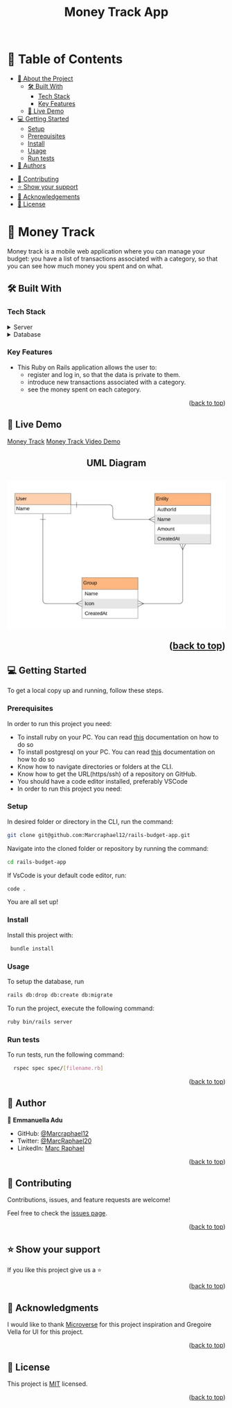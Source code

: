 <a name="readme-top" align="center"></a>

<div align="center">
  <h1>Money Track App</h1>
  <br/>

</div>

<!-- TABLE OF CONTENTS -->

# 📗 Table of Contents

- [📖 About the Project](#about-project)
  - [🛠 Built With](#built-with)
    - [Tech Stack](#tech-stack)
    - [Key Features](#key-features)
  - [🚀 Live Demo](#live-demo)
- [💻 Getting Started](#getting-started)
  - [Setup](#setup)
  - [Prerequisites](#prerequisites)
  - [Install](#install)
  - [Usage](#usage)
  - [Run tests](#run-tests)
  <!-- - [Deployment](#triangular_flag_on_post-deployment) --> 
- [👥 Authors](#authors)
<!-- - [🔭 Future Features](#future-features) -->
- [🤝 Contributing](#contributing)
- [⭐️ Show your support](#support)
- [🙏 Acknowledgements](#acknowledgements)
- [📝 License](#license)

<!-- PROJECT DESCRIPTION -->

# 📖 Money Track <a name="about-project"></a>
Money track is a mobile web application where you can manage your budget: you have a list of transactions associated with a category, so that you can see how much money you spent and on what.

## 🛠 Built With <a name="built-with"></a>

### Tech Stack <a name="tech-stack"></a>

<details>
  <summary>Server</summary>
  <ul>
    <li><a href="https://www.ruby-lang.org/en/">Ruby</a></li>
  </ul>
</details>

<details>
  <summary>Database</summary>
  <ul>
    <li><a href="https://www.postgresql.org/">PostgreSQL</a></li>
  </ul>
</details>

<!-- Features -->

### Key Features <a name="key-features"></a>
- This Ruby on Rails application allows the user to:
   - register and log in, so that the data is private to them.
   - introduce new transactions associated with a category.
   - see the money spent on each category.

<p align="right">(<a href="#readme-top">back to top</a>)</p>

<!-- LIVE DEMO -->
## 🚀 Live Demo <a name="live-demo"></a>
[Money Track](https://murmuring-river-52663.herokuapp.com/)
[Money Track Video Demo]()


<h2  align="center">UML Diagram<h2>
 <div align="center">
  <img src="./app/assets/images/ERD.JPG" alt="diagram"  height="auto" />
 </div>


<p align="right">(<a href="#readme-top">back to top</a>)</p>

<!-- GETTING STARTED -->

## 💻 Getting Started <a name="getting-started"></a>

To get a local copy up and running, follow these steps.

### Prerequisites
In order to run this project you need:

- To install ruby on your PC. You can read [this](https://rubyinstaller.org/downloads/) documentation on how to do so
- To install postgresql on your PC. You can read [this](https://www.postgresql.org/) documentation on how to do so
- Know how to navigate directories or folders at the CLI.
- Know how to get the URL(https/ssh) of a repository on GitHub.
- You should have a code editor installed, preferably VSCode
- In order to run this project you need:

### Setup
In desired folder or directory in the CLI, run the command:

```sh
git clone git@github.com:Marcraphael12/rails-budget-app.git
```

Navigate into the cloned folder or repository by running the command:
```sh
cd rails-budget-app
```

If VsCode is your default code editor, run:
```sh
code .
```

You are all set up!
### Install

Install this project with:

```sh
 bundle install
``` 
### Usage

To setup the database, run
```sh
rails db:drop db:create db:migrate
```

To run the project, execute the following command:

```sh
ruby bin/rails server
```

### Run tests

To run tests, run the following command:

```sh
  rspec spec spec/[filename.rb]
```

<p align="right">(<a href="#readme-top">back to top</a>)</p>

<!-- AUTHORS -->

## 👥 Author <a name="authors"></a>
👤 **Emmanuella Adu**

- GitHub: [@Marcraphael12](https://github.com/Marcraphael12)
- Twitter: [@MarcRaphael20](https://twitter.com/MarcRaphael20)
- LinkedIn: [Marc Raphael](http://linkedin.com/in/marc-raphael-326039204)


<p align="right">(<a href="#readme-top">back to top</a>)</p>

<!-- CONTRIBUTING -->

## 🤝 Contributing <a name="contributing"></a>

Contributions, issues, and feature requests are welcome!

Feel free to check the [issues page](https://github.com/Marcraphael12/rails-budget-app/issues).

<p align="right">(<a href="#readme-top">back to top</a>)</p>

<!-- SUPPORT -->

## ⭐️ Show your support <a name="support"></a>

If you like this project give us a ⭐

<p align="right">(<a href="#readme-top">back to top</a>)</p>

<!-- ACKNOWLEDGEMENTS -->

## 🙏 Acknowledgments <a name="acknowledgements"></a>

I would like to thank [Microverse](https://github.com/microverseinc) for this project inspiration and Gregoire Vella for UI for this project.

<p align="right">(<a href="#readme-top">back to top</a>)</p>

<!-- LICENSE -->

## 📝 License <a name="license"></a>

This project is [MIT](./LICENSE) licensed.


<p align="right">(<a href="#readme-top">back to top</a>)</p>
